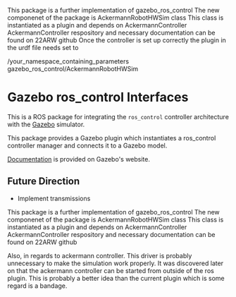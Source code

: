 This package is a further implementation of gazebo_ros_control
The new componenet of the package is AckermannRobotHWSim class
This class is instantiated as a plugin and depends on AckermannController
AckermannController respository and necessary documentation can be found on 22ARW github
Once the controller is set up correctly the plugin in the urdf file needs set to


<plugin name="gazebo_ros_control" filename="libgazebo_ros_control.so">
    <robotNamespace>/your_namespace_containing_parameters</robotNamespace>
    <robotSimType>gazebo_ros_control/AckermannRobotHWSim</robotSimType>
</plugin>



# Gazebo ros_control Interfaces

This is a ROS package for integrating the `ros_control` controller architecture
with the [Gazebo](http://gazebosim.org/) simulator.

This package provides a Gazebo plugin which instantiates a ros_control
controller manager and connects it to a Gazebo model.

[Documentation](http://gazebosim.org/tutorials?tut=ros_control) is provided on Gazebo's website.

## Future Direction

 - Implement transmissions

This package is a further implementation of gazebo_ros_control
The new componenet of the package is AckermannRobotHWSim class
This class is instantiated as a plugin and depends on AckermannController
AckermannController respository and necessary documentation can be found on 22ARW github

Also, in regards to ackermann controller. This driver is probably unnecessary to make the simulation work properly.
It was discovered later on that the ackermann controller can be started from outside of the ros plugin. This is
probably a better idea than the current plugin which is some regard is a bandage.